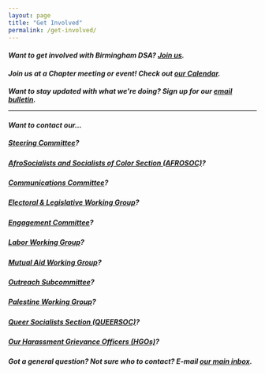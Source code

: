 ```yaml
---
layout: page
title: "Get Involved"
permalink: /get-involved/
---
```


<p><h5><b>Want to get involved with Birmingham DSA? <a href="https://act.dsausa.org/donate/membership">Join us</a>.

<p><h5><b>Join us at a Chapter meeting or event! Check out <a href="https://bhamdsa.org/calendar/">our Calendar</a>.

<p><h5><b>Want to stay updated with what we're doing? Sign up for our <a href="https://actionnetwork.org/forms/birmingham-dsa-e-mail-bulletin-subscription-form/">email bulletin</a>.

<hr>

<p><h5><b>Want to contact our...

<p><h5><a href="mailto:steering@bhamdsa.org?subject=Question for Steering Committee">Steering Committee</a>?

<p><h5><a href="mailto:afrosoc@bhamdsa.org?subject=Question for AFROSOC">AfroSocialists and Socialists of Color Section (AFROSOC)</a>?

<p><h5><a href="mailto:info@bhamdsa.org?subject=Question for Comms Committee">Communications Committee</a>?

<p><h5><a href="mailto:info@bhamdsa.org?subject=Question for Electoral & Legislative Working Group">Electoral & Legislative Working Group</a>?

<p><h5><a href="mailto:steering@bhamdsa.org?subject=Question for Engagement Committee">Engagement Committee</a>?

<p><h5><a href="mailto:info@bhamdsa.org?subject=Question for Labor Working Group">Labor Working Group</a>?

<p><h5><a href="mailto:mutualaid@bhamdsa.org?subject=Question for Mutual Aid Working Group">Mutual Aid Working Group</a>?

<p><h5><a href="mailto:steering@bhamdsa.org?subject=Question for Outreach Subcommittee">Outreach Subcommittee</a>?

<p><h5><a href="mailto:info@bhamdsa.org?subject=Question for Palestine Working Group">Palestine Working Group</a>?

<p><h5><a href="mailto:queersoc@bhamdsa.org?subject=Question for QUEERSOC">Queer Socialists Section (QUEERSOC)</a>?

<p><h5><a href="mailto:grievance@bhamdsa.org?subject=Question for Birmingham DSA Harassment Grievance Officers">Our Harassment Grievance Officers (HGOs)</a>?

<p><h5>Got a general question? Not sure who to contact? E-mail <a href="mailto:info@bhamdsa.org?subject=General Question">our main inbox</a>.